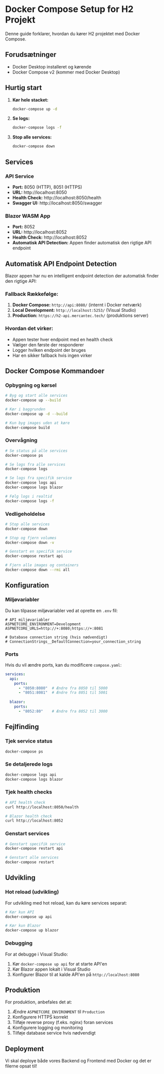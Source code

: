 # Docker Compose Setup for H2 Projekt

Denne guide forklarer, hvordan du kører H2 projektet med Docker Compose.

## Forudsætninger

- Docker Desktop installeret og kørende
- Docker Compose v2 (kommer med Docker Desktop)

## Hurtig start

1. **Kør hele stacket:**
   ```bash
   docker-compose up -d
   ```

2. **Se logs:**
   ```bash
   docker-compose logs -f
   ```

3. **Stop alle services:**
   ```bash
   docker-compose down
   ```

## Services

### API Service
- **Port:** 8050 (HTTP), 8051 (HTTPS)
- **URL:** http://localhost:8050
- **Health Check:** http://localhost:8050/health
- **Swagger UI:** http://localhost:8050/swagger

### Blazor WASM App
- **Port:** 8052
- **URL:** http://localhost:8052
- **Health Check:** http://localhost:8052
- **Automatisk API Detection:** Appen finder automatisk den rigtige API endpoint

## Automatisk API Endpoint Detection

Blazor appen har nu en intelligent endpoint detection der automatisk finder den rigtige API:

### Fallback Rækkefølge:
1. **Docker Compose:** `http://api:8080/` (internt i Docker netværk)
2. **Local Development:** `http://localhost:5253/` (Visual Studio)
3. **Production:** `https://h2-api.mercantec.tech/` (produktions server)

### Hvordan det virker:
- Appen tester hver endpoint med en health check
- Vælger den første der responderer
- Logger hvilken endpoint der bruges
- Har en sikker fallback hvis ingen virker

## Docker Compose Kommandoer

### Opbygning og kørsel
```bash
# Byg og start alle services
docker-compose up --build

# Kør i baggrunden
docker-compose up -d --build

# Kun byg images uden at køre
docker-compose build
```

### Overvågning
```bash
# Se status på alle services
docker-compose ps

# Se logs fra alle services
docker-compose logs

# Se logs fra specifik service
docker-compose logs api
docker-compose logs blazor

# Følg logs i realtid
docker-compose logs -f
```

### Vedligeholdelse
```bash
# Stop alle services
docker-compose down

# Stop og fjern volumes
docker-compose down -v

# Genstart en specifik service
docker-compose restart api

# Fjern alle images og containers
docker-compose down --rmi all
```

## Konfiguration

### Miljøvariabler
Du kan tilpasse miljøvariabler ved at oprette en `.env` fil:

```env
# API miljøvariabler
ASPNETCORE_ENVIRONMENT=Development
ASPNETCORE_URLS=http://+:8080;https://+:8081

# Database connection string (hvis nødvendigt)
# ConnectionStrings__DefaultConnection=your_connection_string
```

### Ports
Hvis du vil ændre ports, kan du modificere `compose.yaml`:

```yaml
services:
  api:
    ports:
      - "8050:8080"  # Ændre fra 8050 til 5000
      - "8051:8081"  # Ændre fra 8051 til 5001
  
  blazor:
    ports:
      - "8052:80"    # Ændre fra 8052 til 3000
```

## Fejlfinding

### Tjek service status
```bash
docker-compose ps
```

### Se detaljerede logs
```bash
docker-compose logs api
docker-compose logs blazor
```

### Tjek health checks
```bash
# API health check
curl http://localhost:8050/health

# Blazor health check
curl http://localhost:8052
```

### Genstart services
```bash
# Genstart specifik service
docker-compose restart api

# Genstart alle services
docker-compose restart
```

## Udvikling

### Hot reload (udvikling)
For udvikling med hot reload, kan du køre services separat:

```bash
# Kør kun API
docker-compose up api

# Kør kun Blazor
docker-compose up blazor
```

### Debugging
For at debugge i Visual Studio:
1. Kør `docker-compose up api` for at starte API'en
2. Kør Blazor appen lokalt i Visual Studio
3. Konfigurer Blazor til at kalde API'en på `http://localhost:8080`

## Produktion

For produktion, anbefales det at:
1. Ændre `ASPNETCORE_ENVIRONMENT` til `Production`
2. Konfigurere HTTPS korrekt
3. Tilføje reverse proxy (f.eks. nginx) foran services
4. Konfigurere logging og monitoring
5. Tilføje database service hvis nødvendigt 


## Deployment 

Vi skal deploye både vores Backend og Frontend med Docker og det er filerne opsat til!